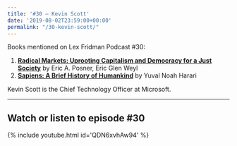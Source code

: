 ```yaml
---
title: '#30 – Kevin Scott'
date: '2019-08-02T23:59:00+00:00'
permalink: "/30-kevin-scott/"
---
```


Books mentioned on Lex Fridman Podcast #30:

1. <b><a href="https://amzn.to/3EnfGXo" target="_blank" rel="sponsored noopener noreferrer">Radical Markets: Uprooting Capitalism and Democracy for a Just Society</a></b> by Eric A. Posner, Eric Glen Weyl
2. <b><a href="https://amzn.to/3u3bY0t" target="_blank" rel="sponsored noopener noreferrer">Sapiens: A Brief History of Humankind</a></b> by Yuval Noah Harari

<!--more-->

Kevin Scott is the Chief Technology Officer at Microsoft.

- - - - - -

## Watch or listen to episode #30

{% include youtube.html id='QDN6xvhAw94' %}